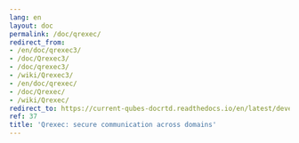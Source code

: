 ```yaml
---
lang: en
layout: doc
permalink: /doc/qrexec/
redirect_from:
- /en/doc/qrexec3/
- /doc/Qrexec3/
- /doc/qrexec3/
- /wiki/Qrexec3/
- /en/doc/qrexec/
- /doc/Qrexec/
- /wiki/Qrexec/
redirect_to: https://current-qubes-docrtd.readthedocs.io/en/latest/developer/services/qrexec.html
ref: 37
title: 'Qrexec: secure communication across domains'
---
```


